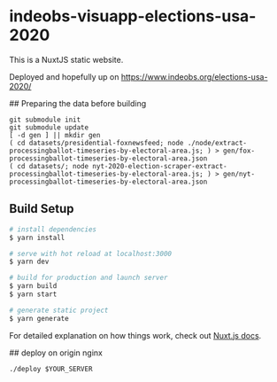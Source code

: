 # indeobs-visuapp-elections-usa-2020

This is a NuxtJS static website.

Deployed and hopefully up on https://www.indeobs.org/elections-usa-2020/

## Preparing the data before building
```
git submodule init
git submodule update
[ -d gen ] || mkdir gen
( cd datasets/presidential-foxnewsfeed; node ./node/extract-processingballot-timeseries-by-electoral-area.js; ) > gen/fox-processingballot-timeseries-by-electoral-area.json
( cd datasets/; node nyt-2020-election-scraper-extract-processingballot-timeseries-by-electoral-area.js; ) > gen/nyt-processingballot-timeseries-by-electoral-area.json
```

## Build Setup

```bash
# install dependencies
$ yarn install

# serve with hot reload at localhost:3000
$ yarn dev

# build for production and launch server
$ yarn build
$ yarn start

# generate static project
$ yarn generate
```

For detailed explanation on how things work, check out [Nuxt.js docs](https://nuxtjs.org).

## deploy on origin nginx
```
./deploy $YOUR_SERVER
```
